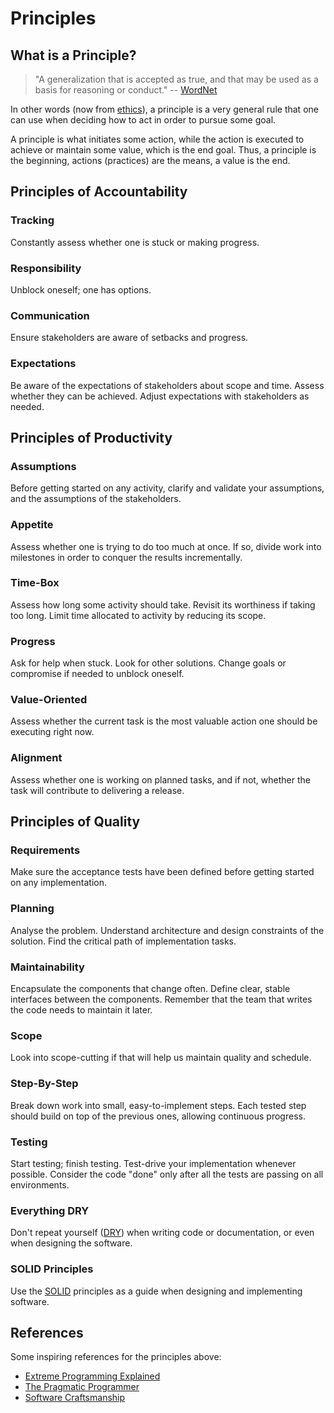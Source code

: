 # Principles

## What is a Principle?

> "A generalization that is accepted as true,
>  and that may be used as a basis for reasoning or conduct."
> -- [WordNet](http://wordnetweb.princeton.edu/perl/webwn?s=principle&sub=Search+WordNet)

In other words (now from [ethics](https://en.wikipedia.org/wiki/Ethics)),
a principle is a very general rule
that one can use when deciding how to act
in order to pursue some goal.

A principle is what initiates some action,
while the action is executed
to achieve or maintain some value, 
which is the end goal.
Thus, 
a principle is the beginning,
actions (practices) are the means,
a value is the end.

## Principles of Accountability

### Tracking

Constantly assess whether one is stuck or making progress.

### Responsibility

Unblock oneself; one has options.

### Communication

Ensure stakeholders are aware of setbacks and progress.

### Expectations

Be aware of the expectations of stakeholders about scope and time.
Assess whether they can be achieved. 
Adjust expectations with stakeholders as needed.

## Principles of Productivity

### Assumptions

Before getting started on any activity,
clarify and validate your assumptions,
and the assumptions of the stakeholders.

### Appetite

Assess whether one is trying to do too much at once.
If so, divide work into milestones
in order to conquer the results incrementally. 

### Time-Box 

Assess how long some activity should take. 
Revisit its worthiness if taking too long.
Limit time allocated to activity
by reducing its scope.

### Progress

Ask for help when stuck.
Look for other solutions.
Change goals or compromise
if needed to unblock oneself.

### Value-Oriented

Assess whether the current task
is the most valuable action
one should be executing right now.

### Alignment

Assess whether one is working on planned tasks, and if not,
whether the task will contribute to delivering a release.

## Principles of Quality

### Requirements

Make sure the acceptance tests have been defined
before getting started on any implementation.

### Planning

Analyse the problem.
Understand architecture and design constraints of the solution.
Find the critical path of implementation tasks.

### Maintainability

Encapsulate the components that change often.
Define clear, stable interfaces between the components.
Remember that the team that writes the code needs to maintain it later.

### Scope

Look into scope-cutting
if that will help us maintain quality and schedule.

### Step-By-Step

Break down work into small, easy-to-implement steps.
Each tested step should build on top of the previous ones,
allowing continuous progress.

### Testing

Start testing; finish testing.
Test-drive your implementation whenever possible.
Consider the code "done" only
after all the tests are passing on all environments.

### Everything DRY

Don't repeat yourself ([DRY](https://en.wikipedia.org/wiki/Don't_repeat_yourself)) 
when writing code or documentation, or even when designing the software.

### SOLID Principles

Use the [SOLID](https://en.wikipedia.org/wiki/SOLID) principles as a guide
when designing and implementing software.

## References

Some inspiring references for the principles above:
- [Extreme Programming Explained](https://books.google.com.br/books/about/Extreme_Programming_Explained.html)
- [The Pragmatic Programmer](https://www.google.com/books/edition/The_Pragmatic_Programmer/5wBQEp6ruIAC)
- [Software Craftsmanship](https://www.amazon.com.br/Software-Craftsmanship-Imperative-Pete-McBreen/dp/0201733862)
